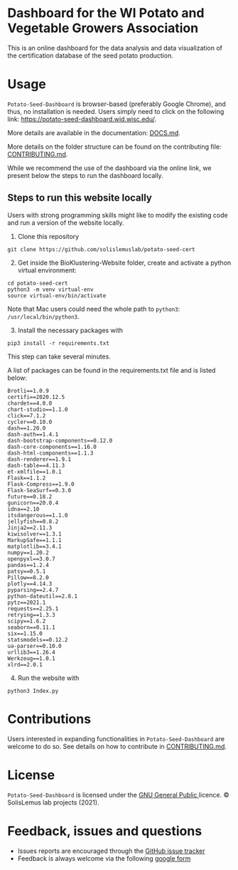 # Dashboard for the WI Potato and Vegetable Growers Association

This is an online dashboard for the data analysis and data visualization of the certification database of the seed potato production.

# Usage

`Potato-Seed-Dashboard` is browser-based (preferably Google Chrome), and thus, no installation is needed. Users simply need to click on the following link: https://potato-seed-dashboard.wid.wisc.edu/.

More details are available in the documentation: [DOCS.md](https://github.com/solislemuslab/potato-seed-cert/blob/master/DOCS.md).

More details on the folder structure can be found on the contributing file: [CONTRIBUTING.md](https://github.com/solislemuslab/potato-seed-cert/blob/master/CONTRIBUTING.md).

While we recommend the use of the dashboard via the online link, we present below the steps to run the dashboard locally.

## Steps to run this website locally
Users with strong programming skills might like to modify the existing code and run a version of the website locally.

1. Clone this repository

```
git clone https://github.com/solislemuslab/potato-seed-cert
```


2. Get inside the BioKlustering-Website folder, create and activate a python virtual environment:

```
cd potato-seed-cert
python3 -m venv virtual-env
source virtual-env/bin/activate
```
Note that Mac users could need the whole path to `python3`: `/usr/local/bin/python3`.

3. Install the necessary packages with
```
pip3 install -r requirements.txt
```
This step can take several minutes.

A list of packages can be found in the requirements.txt file and is listed below:
```
Brotli==1.0.9
certifi==2020.12.5
chardet==4.0.0
chart-studio==1.1.0
click==7.1.2
cycler==0.10.0
dash==1.20.0
dash-auth==1.4.1
dash-bootstrap-components==0.12.0
dash-core-components==1.16.0
dash-html-components==1.1.3
dash-renderer==1.9.1
dash-table==4.11.3
et-xmlfile==1.0.1
Flask==1.1.2
Flask-Compress==1.9.0
Flask-SeaSurf==0.3.0
future==0.18.2
gunicorn==20.0.4
idna==2.10
itsdangerous==1.1.0
jellyfish==0.8.2
Jinja2==2.11.3
kiwisolver==1.3.1
MarkupSafe==1.1.1
matplotlib==3.4.1
numpy==1.20.2
openpyxl==3.0.7
pandas==1.2.4
patsy==0.5.1
Pillow==8.2.0
plotly==4.14.3
pyparsing==2.4.7
python-dateutil==2.8.1
pytz==2021.1
requests==2.25.1
retrying==1.3.3
scipy==1.6.2
seaborn==0.11.1
six==1.15.0
statsmodels==0.12.2
ua-parser==0.10.0
urllib3==1.26.4
Werkzeug==1.0.1
xlrd==2.0.1

```

4. Run the website with
```
python3 Index.py
```

# Contributions

Users interested in expanding functionalities in `Potato-Seed-Dashboard` are welcome to do so.
See details on how to contribute in [CONTRIBUTING.md](https://github.com/solislemuslab/potato-seed-cert/blob/master/CONTRIBUTING.md).

# License
`Potato-Seed-Dashboard` is licensed under the [GNU General Public ](https://www.gnu.org/licenses/) licence. &copy; SolisLemus lab projects (2021).

# Feedback, issues and questions

- Issues reports are encouraged through the [GitHub issue tracker](https://github.com/solislemuslab/potato-seed-cert/issuess)
- Feedback is always welcome via the following [google form](https://forms.gle/ijwGLmV5DVFyyqyx9)
